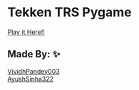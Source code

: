 # Tekken TRS Pygame



<a href="https://replit.com/@VividhPandey/tekkenGoD#main.py" target="_blank">Play it Here!!</a>



## Made By: ✨

<div>

  <a href="https://github.com/VividhPandey003" alt="VividhPandey003" >VividhPandey003</a>
  <br>
  <a href="https://github.com/Ayushsinha322" alt="Ayushsinha322" > AyushSinha322 </a>

</div>
